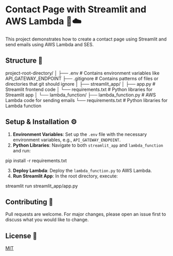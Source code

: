 # Contact Page with Streamlit and AWS Lambda 📧☁️

This project demonstrates how to create a contact page using Streamlit and send emails using AWS Lambda and SES. 

## Structure 📂
project-root-directory/
│
├── .env # Contains environment variables like API_GATEWAY_ENDPOINT
├── .gitignore # Contains patterns of files or directories that git should ignore
│
├── streamlit_app/
│ ├── app.py # Streamlit frontend code
│ └── requirements.txt # Python libraries for Streamlit app
│
└── lambda_function/
├── lambda_function.py # AWS Lambda code for sending emails
└── requirements.txt # Python libraries for Lambda function


## Setup & Installation ⚙️

1. **Environment Variables**: Set up the `.env` file with the necessary environment variables, e.g., `API_GATEWAY_ENDPOINT`.
2. **Python Libraries**: Navigate to both `streamlit_app` and `lambda_function` and run:
   
pip install -r requirements.txt

3. **Deploy Lambda**: Deploy the `lambda_function.py` to AWS Lambda.
4. **Run Streamlit App**: In the root directory, execute:

streamlit run streamlit_app/app.py

## Contributing 🤝

Pull requests are welcome. For major changes, please open an issue first to discuss what you would like to change.

## License 📜

[MIT](https://choosealicense.com/licenses/mit/)